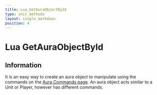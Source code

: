 ```yaml
---
title: Lua_GetAuraObjectById
type: unit_methods
layout: single_markdown
position: 4
---
```


# Lua GetAuraObjectById

## Information

It is an easy way to create an aura object to manipulate using the commands on the [Aura Commands page](/Wiki/docs/standards_sctipts/methods_lua/Aura_Methods). 
An aura object acts similar to a Unit or Player, however has different commands.